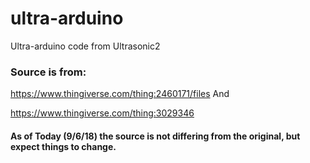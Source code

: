 # ultra-arduino
Ultra-arduino code from Ultrasonic2


### Source is from:

https://www.thingiverse.com/thing:2460171/files And

https://www.thingiverse.com/thing:3029346

#### As of Today (9/6/18) the source is not differing from the original, but expect things to change.
